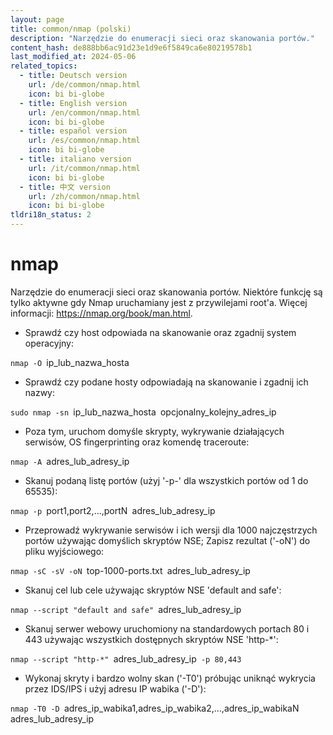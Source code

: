 ```yaml
---
layout: page
title: common/nmap (polski)
description: "Narzędzie do enumeracji sieci oraz skanowania portów."
content_hash: de888bb6ac91d23e1d9e6f5849ca6e80219578b1
last_modified_at: 2024-05-06
related_topics:
  - title: Deutsch version
    url: /de/common/nmap.html
    icon: bi bi-globe
  - title: English version
    url: /en/common/nmap.html
    icon: bi bi-globe
  - title: español version
    url: /es/common/nmap.html
    icon: bi bi-globe
  - title: italiano version
    url: /it/common/nmap.html
    icon: bi bi-globe
  - title: 中文 version
    url: /zh/common/nmap.html
    icon: bi bi-globe
tldri18n_status: 2
---
```

# nmap

Narzędzie do enumeracji sieci oraz skanowania portów.
Niektóre funkcję są tylko aktywne gdy Nmap uruchamiany jest z przywilejami root'a.
Więcej informacji: <https://nmap.org/book/man.html>.

- Sprawdź czy host odpowiada na skanowanie oraz zgadnij system operacyjny:

`nmap -O `<span class="tldr-var badge badge-pill bg-dark-lm bg-white-dm text-white-lm text-dark-dm font-weight-bold">ip_lub_nazwa_hosta</span>

- Sprawdź czy podane hosty odpowiadają na skanowanie i zgadnij ich nazwy:

`sudo nmap -sn `<span class="tldr-var badge badge-pill bg-dark-lm bg-white-dm text-white-lm text-dark-dm font-weight-bold">ip_lub_nazwa_hosta</span>` `<span class="tldr-var badge badge-pill bg-dark-lm bg-white-dm text-white-lm text-dark-dm font-weight-bold">opcjonalny_kolejny_adres_ip</span>

- Poza tym, uruchom domyśle skrypty, wykrywanie działających serwisów, OS fingerprinting oraz komendę traceroute:

`nmap -A `<span class="tldr-var badge badge-pill bg-dark-lm bg-white-dm text-white-lm text-dark-dm font-weight-bold">adres_lub_adresy_ip</span>

- Skanuj podaną listę portów (użyj '-p-' dla wszystkich portów od 1 do 65535):

`nmap -p `<span class="tldr-var badge badge-pill bg-dark-lm bg-white-dm text-white-lm text-dark-dm font-weight-bold">port1,port2,...,portN</span>` `<span class="tldr-var badge badge-pill bg-dark-lm bg-white-dm text-white-lm text-dark-dm font-weight-bold">adres_lub_adresy_ip</span>

- Przeprowadź wykrywanie serwisów i ich wersji dla 1000 najczęstrzych portów używając domyślich skryptów NSE; Zapisz rezultat ('-oN') do pliku wyjściowego:

`nmap -sC -sV -oN `<span class="tldr-var badge badge-pill bg-dark-lm bg-white-dm text-white-lm text-dark-dm font-weight-bold">top-1000-ports.txt</span>` `<span class="tldr-var badge badge-pill bg-dark-lm bg-white-dm text-white-lm text-dark-dm font-weight-bold">adres_lub_adresy_ip</span>

- Skanuj cel lub cele używając skryptów NSE 'default and safe':

`nmap --script "default and safe" `<span class="tldr-var badge badge-pill bg-dark-lm bg-white-dm text-white-lm text-dark-dm font-weight-bold">adres_lub_adresy_ip</span>

- Skanuj serwer webowy uruchomiony na standardowych portach 80 i 443 używając wszystkich dostępnych skryptów NSE 'http-*':

`nmap --script "http-*" `<span class="tldr-var badge badge-pill bg-dark-lm bg-white-dm text-white-lm text-dark-dm font-weight-bold">adres_lub_adresy_ip</span>` -p 80,443`

- Wykonaj skryty i bardzo wolny skan ('-T0') próbując uniknąć wykrycia przez IDS/IPS i użyj adresu IP wabika ('-D'):

`nmap -T0 -D `<span class="tldr-var badge badge-pill bg-dark-lm bg-white-dm text-white-lm text-dark-dm font-weight-bold">adres_ip_wabika1,adres_ip_wabika2,...,adres_ip_wabikaN</span>` `<span class="tldr-var badge badge-pill bg-dark-lm bg-white-dm text-white-lm text-dark-dm font-weight-bold">adres_lub_adresy_ip</span>

